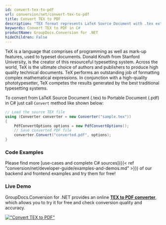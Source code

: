 ```yaml
---
id: convert-tex-to-pdf
url: conversion/net/convert-tex-to-pdf
title: Convert TEX to PDF
description: "TEX format represents LaTeX Source Document with .tex extension. Learn how to convert TEX to PDF file programmatically in C# language using GroupDocs.Conversion for .NET library."
keywords: Convert TEX to PDF in C#
productName: GroupDocs.Conversion for .NET
hideChildren: False
---
```


TeX is a language that comprises of programming as well as mark-up features, used to typeset documents. Donald Knuth from Stanford University, is the creator of this resourceful typesetting system. Across the world, TeX is the ultimate choice of authors and publishers to produce high quality technical documents. TeX performs an outstanding job of formatting complex mathematical expressions. In conjunction with a high-quality phototypesetter, TeX competes the results generated by the best traditional typesetting systems.

To convert from LaTeX Source Document (.tex) to Portable Document (.pdf) in C# just call `Convert` method like shown below:

```csharp
// Load the source TEX file
using (Converter converter = new Converter("sample.tex"))
{
    PdfConvertOptions options = new PdfConvertOptions();
    // Save converted PDF file
    converter.Convert("converted.pdf", options);
}
```

### Code Examples

Please find more [use-cases and complete C# sources]({{< ref "conversion/net/developer-guide/examples-and-demos.md" >}}) of our backend and frontend examples and try them for free!

### Live Demo

GroupDocs.Conversion for .NET provides an online [**TEX to PDF converter**](https://products.groupdocs.app/conversion/tex-to-pdf), which allows you to try it for free and check conversion quality and accuracy.

[!["Convert TEX to PDF"](conversion/net/images/convert-tex-to-pdf.png)](https://products.groupdocs.app/conversion/tex-to-pdf)